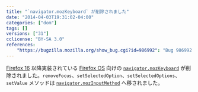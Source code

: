 ```yaml
---
title: "`navigator.mozKeyboard` が削除されました"
date: "2014-04-03T19:31:02-04:00"
categories: ["dom"]
tags: []
versions: ["31"]
cclicense: "BY-SA 3.0"
references:
    "https://bugzilla.mozilla.org/show_bug.cgi?id=986992": "Bug 986992 – Remove navigator.mozKeyboard"
---
```

[Firefox 16](https://developer.mozilla.org/ja/Mozilla/Firefox/Releases/16) 以降実装されている [Firefox OS](https://developer.mozilla.org/ja/Firefox_OS) 向けの [`navigator.mozKeyboard`](https://developer.mozilla.org/ja/docs/Web/API/navigator.mozKeyboard) が削除されました。`removeFocus`、`setSelectedOption`、`setSelectedOptions`、`setValue` メソッドは [`navigator.mozInputMethod`](https://developer.mozilla.org/ja/docs/Web/API/navigator.mozInputMethod) へ移されました。
